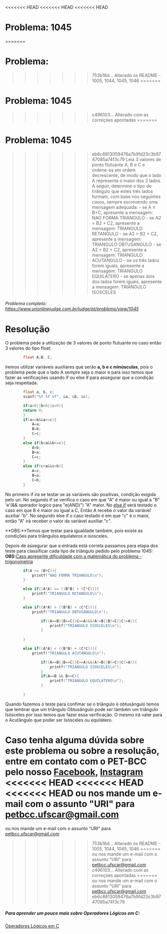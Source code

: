 <<<<<<< HEAD
<<<<<<< HEAD
<<<<<<< HEAD
# Problema: 1045

=======
# Problema:
>>>>>>> 753b16d... Alterado os README - 1005, 1044, 1045, 1046
=======
# Problema: 1045

>>>>>>> c496103... Alterado com as correções apontadas
=======
# Problema: 1045

>>>>>>> eb6c8813059476a7b9fd23c3b9747085a74f3c79
Leia 3 valores de ponto flutuante A, B e C e ordene-os em ordem decrescente, de modo que o lado A representa o maior dos 3 lados. A seguir, determine o tipo de triângulo que estes três lados formam, com base nos seguintes casos, sempre escrevendo uma mensagem adequada:
    - se A ≥ B+C, apresente a mensagem: NAO FORMA TRIANGULO
    - se A2 = B2 + C2, apresente a mensagem: TRIANGULO RETANGULO
    - se A2 > B2 + C2, apresente a mensagem: TRIANGULO OBTUSANGULO
    - se A2 < B2 + C2, apresente a mensagem: TRIANGULO ACUTANGULO
    - se os três lados forem iguais, apresente a mensagem: TRIANGULO EQUILATERO
    - se apenas dois dos lados forem iguais, apresente a mensagem: TRIANGULO ISOSCELES

###### Problema completo: https://www.urionlinejudge.com.br/judge/pt/problems/view/1045

# Resolução

O problema pede a utilização de 3 valores de ponto flutuante no caso então 3 valores do tipo float:
```c
        float A,B, C;
```
Iremos utilizar variáveis auxiliares que serão **a, b e c minúsculas**, pois o problema pede que o lado A sempre seja o maior e para isso temos que fazer as verificações usando if ou else if para assegurar que a condição seja respeitada:

```c
        float a, b, c;
        scanf("%f %f %f", &a, &b, &c);

        if(a<0||b<0||c<0){  
        return 0;
        }
        if(a>=b&&a>=c){   
            A=a;
            B=b;
            C=c;
        }
        else if(b>a&&b>=c){ 
            A=b;            
            B=a;
            C=c;
        }
        else if(c>a&&c>b){  
            A=c;            
            B=a;
            C=b;
        }
```
No primeiro if irá se testar se as variáveis são positivas, condição exigida pelo uri.
No segundo if se verifica o caso em que "A" é maior ou igual a "B" 'e'(&& operador logico para "e(AND)") "A" maior.
No [else if](http://linguagemc.com.br/estruturas-de-decisao-encadeadas-if-else-if-else/) será testado o caso em que B é maior ou igual a C, Então A recebe o valor da variável auxiliar "b".
No segundo else if o caso testado é em que "c" é o maior, então "A" irá receber o valor da variável auxiliar "c".

**OBS:**Temos que testar para igualdade também, pois existe as condições para triângulos equilateros e isosceles.

Depois de assegurar que a entrada está correta passamos para etapa dos teste para classificar cada tipo de triângulo pedido pelo problema 1045:
**OBS:**[Caso apresente dificuldade com a matemática do problema - trigonometria](https://escolakids.uol.com.br/matematica/classificacao-dos-triangulos.htm)

```c
        if(A >= (B+C)){
            printf("NAO FORMA TRIANGULO\n");
        }

        else if((A*A) == ((B*B) + (C*C))){
            printf("TRIANGULO RETANGULO\n");
        }

        else if((A*A) > ((B*B) + (C*C))){
            printf("TRIANGULO OBTUSANGULO\n");

                if((A==B||B==C||C==A)&&(A!=B||B!=C||C!=A)){  
                    printf("TRIANGULO ISOSCELES\n");      
                }
                
        }

        else if((A*A) < ((B*B) + (C*C))){
            printf("TRIANGULO ACUTANGULO\n");

                if((A==B||B==C||C==A)&&(A!=B||B!=C||C!=A)){
                    printf("TRIANGULO ISOSCELES\n");          
                }
                if(A==B && B==C){
                    printf("TRIANGULO EQUILATERO\n");
                }

        }
```
Quando fazemos o teste para confimar se o triângulo é obtusângulo temos que lembrar que um triângulo Obtusângulo pode ser também um triângulo Isósceles por isso temos que fazer essa verificação.
O mesmo irá valer para o Acutângulo que poder ser Isósceles ou equilátero.

Caso tenha alguma dúvida sobre este problema ou sobre a resolução, entre em contato com o PET-BCC pelo nosso
[Facebook](https://www.facebook.com/petbcc/),
[Instagram](https://www.instagram.com/petbcc.ufscar/)
<<<<<<< HEAD
<<<<<<< HEAD
<<<<<<< HEAD
ou nos mande um e-mail com o assunto "URI" para petbcc.ufscar@gmail.com
=======
ou nos mande um e-mail com o assunto "URI" para  petbcc.ufscar@gmail.com
>>>>>>> 753b16d... Alterado os README - 1005, 1044, 1045, 1046
=======
ou nos mande um e-mail com o assunto "URI" para petbcc.ufscar@gmail.com
>>>>>>> c496103... Alterado com as correções apontadas
=======
ou nos mande um e-mail com o assunto "URI" para petbcc.ufscar@gmail.com
>>>>>>> eb6c8813059476a7b9fd23c3b9747085a74f3c79

##### Para aprender um pouco mais sobre Operadores Lógicos em C:
[Operadores Lógicos em C](http://linguagemc.com.br/operadores-logicos-em-c/#:~:text=Os%20operadores%20lógicos%20são%20utilizados,condições%20simples%20em%20expressões%20lógicas.)


